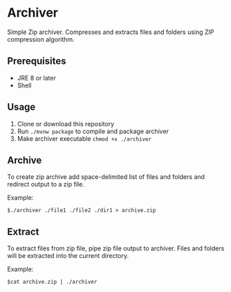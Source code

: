 # Archiver
Simple Zip archiver. Compresses and extracts files and folders using ZIP compression algorithm.

## Prerequisites

- JRE 8 or later
- Shell

## Usage

1. Clone or download this repository
2. Run `./mvnw package` to compile and package archiver
2. Make archiver executable `chmod +x ./archiver`

## Archive

To create zip archive add space-delimited list of files and folders and redirect output to a zip file.

Example: 

`$./archiver ./file1 ./file2 ./dir1 > archive.zip`

## Extract

To extract files from zip file, pipe zip file output to archiver. Files and folders will be extracted into the current directory.

Example:

`$cat archive.zip | ./archiver`